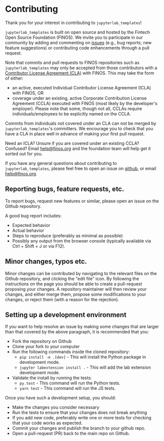 # Contributing

Thank you for your interest in contributing to `jupyterlab_templates`!

`jupyterlab_templates` is built on open source and hosted by the Fintech Open Source Foundation (FINOS). We invite you to participate in our community by adding and commenting on [issues](https://github.com/finos/jupyterlab_templates/issues) (e.g., bug reports; new feature suggestions) or contributing code enhancements through a pull request.

Note that commits and pull requests to FINOS repositories such as `jupyterlab_templates` may only be accepted from those contributors with a [Contributor License Agreement (CLA)](https://finosfoundation.atlassian.net/wiki/spaces/FINOS/pages/75530375/Contribution+Compliance+Requirements#ContributionComplianceRequirements-ContributorLicenseAgreement) with FINOS. This may take the form of either:
* an active, executed Individual Contributor License Agreement (ICLA) with FINOS, OR
* coverage under an existing, active Corporate Contribution License Agreement (CCLA) executed with FINOS (most likely by the developer's employer). Please note that some, though not all, CCLAs require individuals/employees to be explicitly named on the CCLA.

Commits from individuals not covered under an CLA can not be merged by `jupyterlab_templates`'s committers. We encourage you to check that you have a CLA in place well in advance of making your first pull request. 

Need an ICLA? Unsure if you are covered under an existing CCLA? Confused? Email [help@finos.org](mailto:help@finos.org) and the foundation team will help get it sorted out for you. 

If you have any general questions about contributing to `jupyterlab_templates`, please feel free to open an issue on [github](https://github.com/finos/jupyterlab_templates/issues/new), or email [help@finos.org](mailto:finos.org).

## Reporting bugs, feature requests, etc.

To report bugs, request new features or similar, please open an issue on the Github
repository.

A good bug report includes:

- Expected behavior
- Actual behavior
- Steps to reproduce (preferably as minimal as possible)
- Possibly any output from the browser console (typically available via Ctrl + Shift + J or via F12).

## Minor changes, typos etc.

Minor changes can be contributed by navigating to the relevant files on the Github repository,
and clicking the "edit file" icon. By following the instructions on the page you should be able to
create a pull-request proposing your changes. A repository maintainer will then review your changes,
and either merge them, propose some modifications to your changes, or reject them (with a reason for
the rejection).

## Setting up a development environment

If you want to help resolve an issue by making some changes that are larger than that covered by the above paragraph, it is recommended that you:

- Fork the repository on Github
- Clone your fork to your computer
- Run the following commands inside the cloned repository:
  - `pip install -e .[dev]` - This will install the Python package in development
    mode.
  - `jupyter labextension install .` - This will add the lab extension development
    mode.
- Validate the install by running the tests:
  - `py.test` - This command will run the Python tests.
  - `yarn test` - This command will run the JS tests.

Once you have such a development setup, you should:

- Make the changes you consider necessary
- Run the tests to ensure that your changes does not break anything
- If you add new code, preferably write one or more tests for checking that your code works as expected.
- Commit your changes and publish the branch to your github repo.
- Open a pull-request (PR) back to the main repo on Github.
